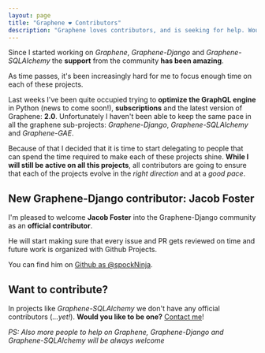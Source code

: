 ```yaml
---
layout: page
title: "Graphene ❤️ Contributors"
description: "Graphene loves contributors, and is seeking for help. Would you join us? :)"
---
```


Since I started working on *Graphene*, *Graphene-Django* and *Graphene-SQLAlchemy* the **support** from the community **has been amazing**.

As time passes, it's been increasingly hard for me to focus enough time on each of these projects.

Last weeks I've been quite occupied trying to **optimize the GraphQL engine** in Python (news to come soon!), **subscriptions** and the latest version of Graphene: **2.0**.
Unfortunately I haven't been able to keep the same pace in all the graphene sub-projects: *Graphene-Django*, *Graphene-SQLAlchemy* and *Graphene-GAE*.

Because of that I decided that it is time to start delegating to people that can spend the time required to make each of these projects shine.
**While I will still be active on all this projects**, all contributors are going to ensure that each of the projects evolve in the *right direction* and at a *good pace*.


## New Graphene-Django contributor: Jacob Foster

I'm pleased to welcome **Jacob Foster** into the Graphene-Django community as an **official contributor**.

He will start making sure that every issue and PR gets reviewed on time and future work is organized with Github Projects.

You can find him on [Github as @spockNinja](https://github.com/spockNinja).

## Want to contribute?

In projects like *Graphene-SQLAlchemy* we don't have any official contributors (*...yet!*).
**Would you like to be one?** [Contact me](mailto:me@syrusakbary.com)!

*PS: Also more people to help on Graphene, Graphene-Django and Graphene-SQLAlchemy will be always welcome*
